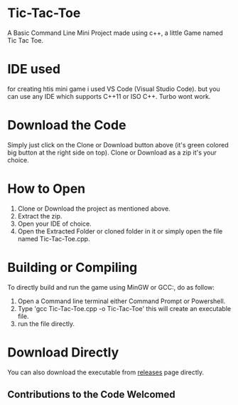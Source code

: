 # Tic-Tac-Toe

A Basic Command Line Mini Project made using c++, a little Game named Tic Tac Toe.

# IDE used

for creating htis mini game i used VS Code (Visual Studio Code). but you can use any IDE which supports C++11 or ISO C++. Turbo wont work.

# Download the Code

Simply just click on the Clone or Download button above (it's green colored big button at the right side on top).
Clone or Download as a zip it's your choice.

# How to Open

1. Clone or Download the project as mentioned above.
2. Extract the zip.
3. Open your IDE of choice.
4. Open the Extracted Folder or cloned folder in it or simply open the file named Tic-Tac-Toe.cpp.

# Building or Compiling

To directly build and run the game using MinGW or GCC:, do as follow:

1. Open a Command line terminal either Command Prompt or Powershell.
2. Type 'gcc Tic-Tac-Toe.cpp -o Tic-Tac-Toe' this will create an executable file.
3. run the file directly.

# Download Directly

You can also download the executable from [releases](https://github.com/Wrench1815/Tic-Tac-Toe/releases) page directly.

## Contributions to the Code Welcomed

